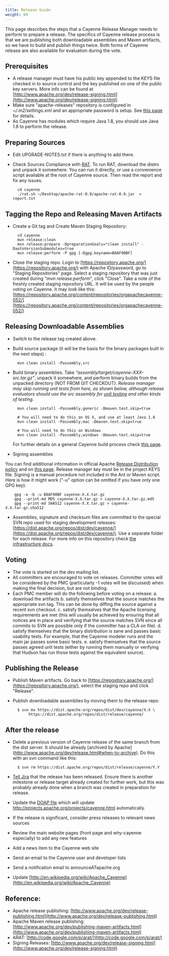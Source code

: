 ```yaml
---
title: Release Guide
weight: 60
---
```


This page describes the steps that a Cayenne Release Manager needs to
perform to prepare a release. The specifics of Cayenne release process is
that we are publishing both downloadable assemblies and Maven artifacts, so
we have to build and publish things twice. Both forms of Cayenne release
are also available for evaluation during the vote.

## Prerequisites

* A release manager must have his public key appended to the KEYS file
checked in to source control and the key published on one of the public key servers.
More info can be found at [http://www.apache.org/dev/release-signing.html](http://www.apache.org/dev/release-signing.html)
* Make sure "apache-releases" repository is configured in
*~/.m2/settings.xml* and an appropriate password is setup. See [this page](http://www.apache.org/dev/publishing-maven-artifacts.html)
 for details.
* As Cayenne has modules which require Java 1.8, you should use Java 1.8 to perform the release.

## Preparing Sources

* Edit UPGRADE-NOTES.txt if there is anything to add there.
* Check Sources Compliance with [RAT](http://creadur.apache.org/rat/). To run RAT,
download the distro and unpack it somewhere. You can run it directly, or use a convenience script available at the root of Cayenne 
source. Then read the report and fix any issues.

        cd cayenne
        ./rat.sh ~/Desktop/apache-rat-0.9/apache-rat-0.9.jar  > report.txt
    
## Tagging the Repo and Releasing Maven Artifacts 


* Create a Git tag and Create Maven Staging Repository:

        cd cayenne
        mvn release:clean
        mvn release:prepare -DpreparationGoals="clean install" -DautoVersionSubmodules=true
        mvn release:perform -P gpg [-Dgpg.keyname=B8AF90BF]

* Close the staging repo. Login to [https://repository.apache.org/](https://repository.apache.org/) with
Apache ID/password, go to "Staging Repositories" page. Select a staging
repository that was just created during "*mvn release:perform*", click
"Close". Take a note of the freshly created staging repository URL. It will
be used by the people voting on Cayenne. It may look like this:
[https://repository.apache.org/content/repositories/orgapachecayenne-052/](https://repository.apache.org/content/repositories/orgapachecayenne-052/) 

## Releasing Downloadable Assemblies

* Switch to the release tag created above.

* Build source package (it will be the basis for the binary packages built
in the next steps) :

        mvn clean install -Passembly,src
    
* Build binary assemblies. Take *"assembly/target/cayenne-XXX-src.tar.gz"*, unpack it somewhere, and
perform binary builds from the unpacked directory (NOT FROM GIT CHECKOUT). _Release manager may skip 
running unit tests from here, as shown
below, although release evaluators should use the src assembly for [unit testing](running-unit-tests.html)
 and other kinds of testing._ 
    
        mvn clean install -Passembly,generic -Dmaven.test.skip=true

        # You will need to do this on OS X, and use at least Java 1.8
        mvn clean install -Passembly,mac -Dmaven.test.skip=true

        # You will need to do this on Windows
        mvn clean install -Passembly,windows -Dmaven.test.skip=true

    For further details on a general Cayenne build process check [this page](building-cayenne.html).

* Signing assemblies

You can find additional information in official Apache [Release Distribution policy](http://www.apache.org/dev/release-distribution) 
and on [this page](http://www.apache.org/dev/release-signing.html). 
Release manager key must be in the project KEYS file. Signing is a manual
procedure not included in the Ant or Maven script. Here is how it might
work ("-u" option can be omitted if you have only one GPG key):

        gpg -a -b -u B8AF90BF cayenne-X.X.tar.gz
        gpg --print-md MD5 cayenne-X.X.tar.gz > cayenne-X.X.tar.gz.md5
        gpg --print-md SHA512 cayenne-X.X.tar.gz > cayenne-X.X.tar.gz.sha512

* Assemblies, signature and checksum files are committed to the special SVN repo
  used for staging development releases: [https://dist.apache.org/repos/dist/dev/cayenne/](https://dist.apache.org/repos/dist/dev/cayenne/). Use a separate folder for each release. For more info on this repository check [the infrastructure docs](http://apache.org/dev/release.html#upload-ci).



## Voting

* The vote is started on the dev mailing list.
* All committers are encouraged to vote on releases. Committer votes will
be considered by the PMC (particularly -1 votes will be discussed) when
making the final decision, but are not binding.
* Each PMC member will do the following before voting on a release:
 a. download the artifacts
 b. satisfy themselves that the source matches the appropriate svn tag.
This can be done by diffing the source against a recent svn checkout.
 c. satisfy themselves that the Apache licensing requirements are met (this
will usually be achieved by ensuring that all notices are in place and
verifying that the source matches SVN since all commits to SVN are possible
only if the committer has a CLA on file).
 d. satisfy themselves that the binary distribution is sane and passes
basic usability tests. For example, that the Cayenne modeler runs and the
main jar passes some basic tests.
 e. satisfy themselves that the source passes agreed unit tests (either by
running them manually or verifying that Hudson has run those tests against
the equivalent source). 


## Publishing the Release

* Publish Maven artifacts. Go back to [https://repository.apache.org/](https://repository.apache.org/),
select the staging repo and click "Release".

* Publish downloadable assemblies by moving them to the release repo:

        $ svn mv https://dist.apache.org/repos/dist/dev/cayenne/X.X \
             https://dist.apache.org/repos/dist/release/cayenne/
    

## After the release

* Delete a previous version of Cayenne release of the same branch from the dist server. 
  It should be already [archived by Apache] (http://www.apache.org/dev/release.html#when-to-archive). Do this with an svn command like this:

        $ svn rm https://dist.apache.org/repos/dist/release/cayenne/Y.Y

* [Tell Jira](https://issues.apache.org/jira/plugins/servlet/project-config/CAY/versions)
 that the release has been released. Ensure there is another milestone or
release target already created for further work, but this was probably
already done when a branch was created in preparation for release.
* Update the [DOAP file](http://svn.apache.org/repos/asf/cayenne/site/cms/trunk/content/doap/cayenne.rdf)
 which will update
http://projects.apache.org/projects/cayenne.html automatically.
* If the release is significant, consider press releases to relevant news
sources
* Review the main website pages (front page and why-cayenne especially) to
add any new features
* Add a news item to the Cayenne web site
* Send an email to the Cayenne user and developer lists
* Send a notification email to announceATapache.org
* Update [http://en.wikipedia.org/wiki/Apache_Cayenne](http://en.wikipedia.org/wiki/Apache_Cayenne)
    
## Reference:
    
* Apache release publishing:
[http://www.apache.org/dev/release-publishing.html](http://www.apache.org/dev/release-publishing.html)
* Apache Maven release publishing:
[http://www.apache.org/dev/publishing-maven-artifacts.html](http://www.apache.org/dev/publishing-maven-artifacts.html)
* ARAT: [http://code.google.com/p/arat/](http://code.google.com/p/arat/)
* Signing Releases: [http://www.apache.org/dev/release-signing.html](http://www.apache.org/dev/release-signing.html)
